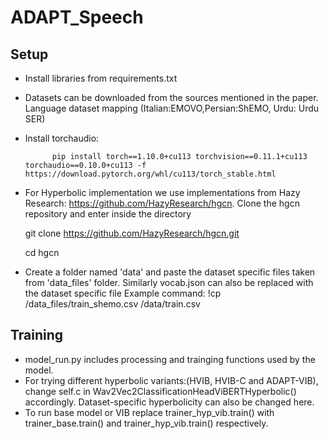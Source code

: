# ADAPT_Speech

## Setup
- Install libraries from requirements.txt
- Datasets can be downloaded from the sources mentioned in the paper. Language dataset mapping (Italian:EMOVO,Persian:ShEMO, Urdu: Urdu SER)
- Install torchaudio:

			pip install torch==1.10.0+cu113 torchvision==0.11.1+cu113 torchaudio==0.10.0+cu113 -f https://download.pytorch.org/whl/cu113/torch_stable.html
    
 - For Hyperbolic implementation we use implementations from Hazy Research: https://github.com/HazyResearch/hgcn. Clone the hgcn repository and enter inside the directory

      git clone https://github.com/HazyResearch/hgcn.git 
      
      cd hgcn
      
- Create a folder named 'data' and paste the dataset specific files taken from 'data_files' folder. Similarly vocab.json can also be replaced with the dataset specific file
Example command:	!cp /data_files/train_shemo.csv /data/train.csv

## Training
- model_run.py includes processing and trainging functions used by the model.
- For trying different hyperbolic variants:(HVIB, HVIB-C and ADAPT-VIB), change self.c in Wav2Vec2ClassificationHeadViBERTHyperbolic() accordingly. Dataset-specific hyperbolicity can also be changed here.
- To run base model or VIB replace trainer_hyp_vib.train() with trainer_base.train() and trainer_hyp_vib.train() respectively.


